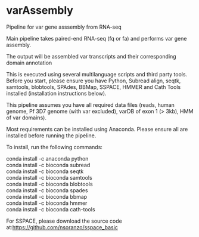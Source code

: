 # varAssembly
Pipeline for var gene asssembly from RNA-seq

Main pipeline takes paired-end RNA-seq (fq or fa) and performs var gene assembly. 

The output will be assembled var transcripts and their corresponding domain annotation 

This is executed using several multilanguage scripts and third party tools. Before you start, please ensure you have Python, Subread align, seqtk, samtools, blobtools, SPAdes, BBMap, SSPACE, HMMER and Cath Tools installed (installation instructions below).

This pipeline assumes you have all required data files (reads, human genome, Pf 3D7 genome (with var excluded), varDB of exon 1 (> 3kb), HMM of var domains).

Most requirements can be installed using Anaconda. Please ensure all are installed before running the pipeline.

To install, run the following commands:

conda install -c anaconda python <br />
conda install -c bioconda subread <br />
conda install -c bioconda seqtk <br />
conda install -c bioconda samtools <br />
conda install -c bioconda blobtools <br />
conda install -c bioconda spades <br />
conda install -c bioconda bbmap <br />
conda install -c bioconda hmmer <br />
conda install -c bioconda cath-tools <br />


For SSPACE, please download the source code at:https://github.com/nsoranzo/sspace_basic

